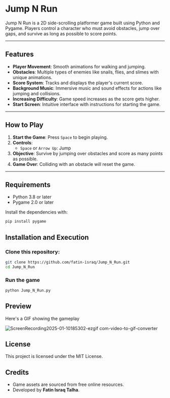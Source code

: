 # Jump N Run

Jump N Run is a 2D side-scrolling platformer game built using Python and Pygame. Players control a character who must avoid obstacles, jump over gaps, and survive as long as possible to score points.

---

## Features

- **Player Movement**: Smooth animations for walking and jumping.
- **Obstacles**: Multiple types of enemies like snails, flies, and slimes with unique animations.
- **Score System**: Tracks and displays the player's current score.
- **Background Music**: Immersive music and sound effects for actions like jumping and collisions.
- **Increasing Difficulty**: Game speed increases as the score gets higher.
- **Start Screen**: Intuitive interface with instructions for starting the game.

---

## How to Play

1. **Start the Game**: Press `Space` to begin playing.
2. **Controls**:
   - `Space` or `Arrow Up`: Jump
3. **Objective**: Survive by jumping over obstacles and score as many points as possible.
4. **Game Over**: Colliding with an obstacle will reset the game.

---

## Requirements

- Python 3.8 or later
- Pygame 2.0 or later

Install the dependencies with:

```bash
pip install pygame
```

## Installation and Execution

### Clone this repository:

```bash
git clone https://github.com/fatin-israq/Jump_N_Run.git
cd Jump_N_Run
```

### Run the game

```bash
python Jump_N_Run.py
```

## Preview

Here's a GIF showing the gameplay

![ScreenRecording2025-01-10185302-ezgif com-video-to-gif-converter](https://github.com/user-attachments/assets/8f5ccb64-57d9-4a3e-8d72-1a60830468f0)

## License

This project is licensed under the MIT License.

## Credits

- Game assets are sourced from free online resources.
- Developed by **Fatin Israq Talha**.
